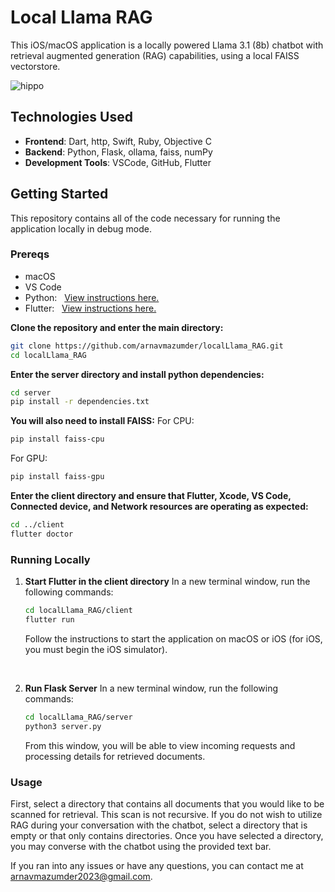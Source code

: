 # Local Llama RAG

This iOS/macOS application is a locally powered Llama 3.1 (8b) chatbot with retrieval augmented generation (RAG) capabilities, using a local FAISS vectorstore. 

![hippo](https://media.giphy.com/media/v1.Y2lkPTc5MGI3NjExdW0zbTVhNDl4MW5teTI1eG5zeTlvNmU0NDY0Z2I1djMyeHVndms4YiZlcD12MV9pbnRlcm5hbF9naWZfYnlfaWQmY3Q9Zw/knutq4zI3tiR5ZOmjV/giphy.gif)


## Technologies Used

- **Frontend**: Dart, http, Swift, Ruby, Objective C
- **Backend**: Python, Flask, ollama, faiss, numPy
- **Development Tools**: VSCode, GitHub, Flutter

## Getting Started
This repository contains all of the code necessary for running the application locally in debug mode.

### Prereqs
- macOS
- VS Code
- Python: &nbsp;&nbsp;<a href=https://www.python.org/downloads>View instructions here.</a>
- Flutter: &nbsp;&nbsp;<a href=https://docs.flutter.dev/get-started/install/macos>View instructions here.</a>


**Clone the repository and enter the main directory:**
   ```bash
   git clone https://github.com/arnavmazumder/localLlama_RAG.git
   cd localLlama_RAG
   ```

**Enter the server directory and install python dependencies:**
```bash
cd server
pip install -r dependencies.txt
```

**You will also need to install FAISS:**
For CPU:
```bash
pip install faiss-cpu
```

For GPU:
```bash
pip install faiss-gpu
```

**Enter the client directory and ensure that Flutter, Xcode, VS Code, Connected device, and Network resources are operating as expected:**
```bash
cd ../client
flutter doctor
```


### Running Locally

1. **Start Flutter in the client directory**
In a new terminal window, run the following commands:
   ```bash
   cd localLlama_RAG/client
   flutter run
   ```

   Follow the instructions to start the application on macOS or iOS (for iOS, you must begin the iOS simulator).

   <br>

2. **Run Flask Server**
In a new terminal window, run the following commands:
    ```bash
    cd localLlama_RAG/server
    python3 server.py
    ```

    From this window, you will be able to view incoming requests and processing details for retrieved documents.
    <br>
 

### Usage

First, select a directory that contains all documents that you would like to be scanned for retrieval. This scan is not recursive. If you do not wish to utilize RAG during your conversation with the chatbot, select a directory that is empty or that only contains directories. Once you have selected a directory, you may converse with the chatbot using the provided text bar.


If you ran into any issues or have any questions, you can contact me at arnavmazumder2023@gmail.com.











